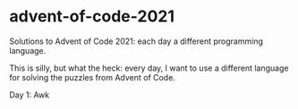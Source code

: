 # advent-of-code-2021
Solutions to Advent of Code 2021: each day a different programming language.

This is silly, but what the heck: every day, I want to use a different language for solving the puzzles from Advent of Code.

Day 1: Awk
